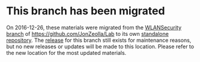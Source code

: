 # This branch has been migrated
On 2016-12-26, these materials were migrated from the [WLANSecurity branch](https://github.com/JonZeolla/Lab/tree/WLANSecurity) of https://github.com/JonZeolla/Lab to its own [standalone repository](https://github.com/JonZeolla/lab-WifiSecurity).  The [release](https://github.com/JonZeolla/Lab/releases/tag/2015-07-07_JZ_WLANSecurity) for this branch still exists for maintenance reasons, but no new releases or updates will be made to this location.  Please refer to the new location for the most updated materials.
